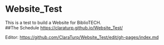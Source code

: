 # Website_Test
This is a test to build a Website for BiblioTECH.
<br>
##The Schedule
https://claraturp.github.io/Website_Test/

Editor: https://github.com/ClaraTurp/Website_Test/edit/gh-pages/index.md
